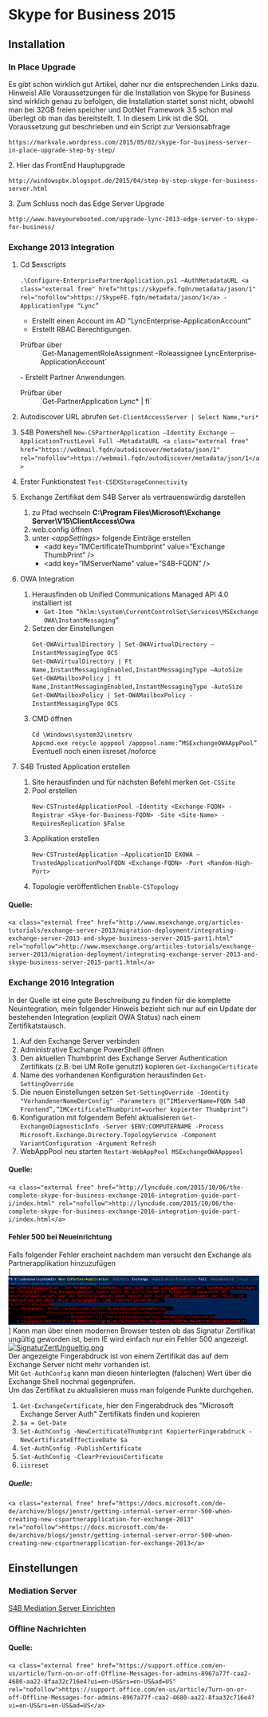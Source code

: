 # Skype for Business 2015

## <span class="mw-headline" id="bkmrk-installation-1">Installation</span>

### <span class="mw-headline" id="bkmrk-in-place-upgrade-1">In Place Upgrade</span>

Es gibt schon wirklich gut Artikel, daher nur die entsprechenden Links dazu. Hinweis! Alle Voraussetzungen für die Installation von Skype for Business sind wirklich genau zu befolgen, die Installation startet sonst nicht, obwohl man bei 32GB freien speicher und DotNet Framework 3.5 schon mal überlegt ob man das bereitstellt. 1. In diesem Link ist die SQL Voraussetzung gut beschrieben und ein Script zur Versionsabfrage

```
https://markvale.wordpress.com/2015/05/02/skype-for-business-server-in-place-upgrade-step-by-step/
```

2\. Hier das FrontEnd Hauptupgrade

```
http://windowspbx.blogspot.de/2015/04/step-by-step-skype-for-business-server.html
```

3\. Zum Schluss noch das Edge Server Upgrade

```
http://www.haveyourebooted.com/upgrade-lync-2013-edge-server-to-skype-for-business/
```

### <span class="mw-headline" id="bkmrk-exchange-2013-integr-1">Exchange 2013 Integration</span>

1. Cd $exscripts <dl><dt>`.\Configure-EnterprisePartnerApplication.ps1 –AuthMetadataURL <a class="external free" href="https://skypefe.fqdn/metadata/jason/1" rel="nofollow">https://SkypeFE.fqdn/metadata/jason/1</a> -ApplicationType “Lync”`</dt></dl>
    - Erstellt einen Account im AD "LyncEnterprise-ApplicationAccount"
    - Erstellt RBAC Berechtigungen.
    
    <dl><dt>Prüfbar über</dt><dd>`Get-ManagementRoleAssignment -Roleassignee LyncEnterprise-ApplicationAccount`</dd></dl>
    - Erstellt Partner Anwendungen.
    
    <dl><dt>Prüfbar über</dt><dd>`Get-PartnerApplication Lync* | fl`</dd></dl>
2. Autodiscover URL abrufen `Get-ClientAccessServer | Select Name,*uri*`
3. S4B Powershell `New-CSPartnerApplication –Identity Exchange –ApplicationTrustLevel Full –MetadataURL <a class="external free" href="https://webmail.fqdn/autodiscover/metadata/json/1" rel="nofollow">https://webmail.fqdn/autodiscover/metadata/json/1</a>`
4. Erster Funktionstest `Test-CSEXStorageConnectivity`
5. Exchange Zertifikat dem S4B Server als vertrauenswürdig darstellen 
    1. zu Pfad wechseln **C:\\Program Files\\Microsoft\\Exchange Server\\V15\\ClientAccess\\Owa**
    2. web.config öffnen
    3. unter *&lt;appSettings&gt;* folgende Einträge erstellen 
        - &lt;add key=”IMCertificateThumbprint” value=”Exchange ThumbPrint” /&gt;
        - &lt;add key=”IMServerName” value=”S4B-FQDN” /&gt;
6. OWA Integration 
    1. Herausfinden ob Unified Communications Managed API 4.0 installiert ist 
        - `Get-Item “hklm:\system\CurrentControlSet\Services\MSExchange OWA\InstantMessaging”`
    2. Setzen der Einstellungen <dl><dt>`Get-OWAVirtualDirectory | Set-OWAVirtualDirectory –InstantMessagingType OCS`</dt><dt>`Get-OWAVirtualDirectory | Ft Name,InstantMessagingEnabled,InstantMessagingType –AutoSize`</dt><dt>`Get-OWAMailboxPolicy | ft Name,InstantMessagingEnabled,InstantMessagingType -AutoSize`</dt><dt>`Get-OWAMailboxPolicy | Set-OWAMailboxPolicy -InstantMessagingType OCS`</dt></dl>
    3. CMD öffnen <dl><dt>`Cd \Windows\system32\inetsrv`</dt><dt>`Appcmd.exe recycle apppool /apppool.name:”MSExchangeOWAAppPool”`</dt><dt>Eventuell noch einen iisreset /noforce</dt></dl>
7. S4B Trusted Application erstellen 
    1. Site herausfinden und für nächsten Befehl merken `Get-CSSite`
    2. Pool erstellen <dl><dt>`New-CSTrustedApplicationPool –Identity <Exchange-FQDN> -Registrar <Skye-for-Business-FQDN> -Site <Site-Name> -RequiresReplication $False`</dt></dl>
    3. Applikation erstellen <dl><dt>`New-CSTrustedApplication –ApplicationID EXOWA –TrustedApplicationPoolFQDN <Exchange-FQDN> -Port <Random-High-Port>`</dt></dl>
    4. Topologie veröffentlichen `Enable-CSTopology`

#### <span class="mw-headline" id="bkmrk-quelle%3A-1">Quelle:</span>

```
<a class="external free" href="http://www.msexchange.org/articles-tutorials/exchange-server-2013/migration-deployment/integrating-exchange-server-2013-and-skype-business-server-2015-part1.html" rel="nofollow">http://www.msexchange.org/articles-tutorials/exchange-server-2013/migration-deployment/integrating-exchange-server-2013-and-skype-business-server-2015-part1.html</a>
```

### <span class="mw-headline" id="bkmrk-exchange-2016-integr-1">Exchange 2016 Integration</span>

In der Quelle ist eine gute Beschreibung zu finden für die komplette Neuintegration, mein folgender Hinweis bezieht sich nur auf ein Update der bestehenden Integration (explizit OWA Status) nach einem Zertifikatstausch.

1. Auf den Exchange Server verbinden
2. Administrative Exchange PowerShell öffnen
3. Den aktuellen Thumbprint des Exchange Server Authentication Zertifikats (z.B. bei UM Rolle genutzt) kopieren `Get-ExchangeCertificate`
4. Name des vorhandenen Konfiguration herausfinden `Get-SettingOverride`
5. Die neuen Einstellungen setzen `Set-SettingOverride -Identity "VorhandenerNameDerConfig" -Parameters @(“IMServerName=FQDN S4B Frontend”,”IMCertificateThumbprint=vorher kopierter Thumbprint”)`
6. Konfiguration mit folgendem Befehl aktualisieren `Get-ExchangeDiagnosticInfo -Server $ENV:COMPUTERNAME -Process Microsoft.Exchange.Directory.TopologyService -Component VariantConfiguration -Argument Refresh`
7. WebAppPool neu starten `Restart-WebAppPool MSExchangeOWAApppool`

#### <span class="mw-headline" id="bkmrk-quelle%3A-3">Quelle:</span>

```
<a class="external free" href="http://lyncdude.com/2015/10/06/the-complete-skype-for-business-exchange-2016-integration-guide-part-i/index.html" rel="nofollow">http://lyncdude.com/2015/10/06/the-complete-skype-for-business-exchange-2016-integration-guide-part-i/index.html</a>
```

#### <span class="mw-headline" id="bkmrk-fehler-500-bei-neuei-1">Fehler 500 bei Neueinrichtung</span>

Falls folgender Fehler erscheint nachdem man versucht den Exchange als Partnerapplikation hinzuzufügen  
[![NewCSPartnerApp-Error500.png](/media/NewCSPartnerApp-Error500.png)]
Kann man über einen modernen Browser testen ob das Signatur Zertifikat ungültig geworden ist, beim IE wird einfach nur ein Fehler 500 angezeigt.  
[![SignaturZertUngueltig.png](https://wiki.eidolf.de/images/thumb/e/eb/SignaturZertUngueltig.png/750px-SignaturZertUngueltig.png)](https://wiki.eidolf.de/index.php/Datei:SignaturZertUngueltig.png)  
Der angezeigte Fingerabdruck ist von einem Zertifikat das auf dem Exchange Server nicht mehr vorhanden ist.  
Mit `Get-AuthConfig` kann man diesen hinterlegten (falschen) Wert über die Exchange Shell nochmal gegenprüfen.  
Um das Zertifikat zu aktualisieren muss man folgende Punkte durchgehen.

1. `Get-ExchangeCertificate`, hier den Fingerabdruck des "Microsoft Exchange Server Auth" Zertifikats finden und kopieren
2. `$a = Get-Date`
3. `Set-AuthConfig -NewCertificateThumbprint KopierterFingerabdruck -NewCertificateEffectiveDate $a`
4. `Set-AuthConfig -PublishCertificate`
5. `Set-AuthConfig -ClearPreviousCertificate`
6. `iisreset`

##### <span class="mw-headline" id="bkmrk-quelle%3A-5">Quelle:</span>

```
<a class="external free" href="https://docs.microsoft.com/de-de/archive/blogs/jenstr/getting-internal-server-error-500-when-creating-new-cspartnerapplication-for-exchange-2013" rel="nofollow">https://docs.microsoft.com/de-de/archive/blogs/jenstr/getting-internal-server-error-500-when-creating-new-cspartnerapplication-for-exchange-2013</a>
```

## <span class="mw-headline" id="bkmrk-einstellungen-1">Einstellungen</span>

### <span class="mw-headline" id="bkmrk-mediation-server-1">Mediation Server</span>

[S4B Mediation Server Einrichten](https://wiki.eidolf.de/index.php/S4B_Mediation_Server_Einrichten "S4B Mediation Server Einrichten")

### <span class="mw-headline" id="bkmrk-offline-nachrichten-1">Offline Nachrichten</span>

#### <span class="mw-headline" id="bkmrk-quelle%3A-7">Quelle:</span>

```
<a class="external free" href="https://support.office.com/en-us/article/Turn-on-or-off-Offline-Messages-for-admins-8967a77f-caa2-4680-aa22-8faa32c716e4?ui=en-US&rs=en-US&ad=US" rel="nofollow">https://support.office.com/en-us/article/Turn-on-or-off-Offline-Messages-for-admins-8967a77f-caa2-4680-aa22-8faa32c716e4?ui=en-US&rs=en-US&ad=US</a>
```